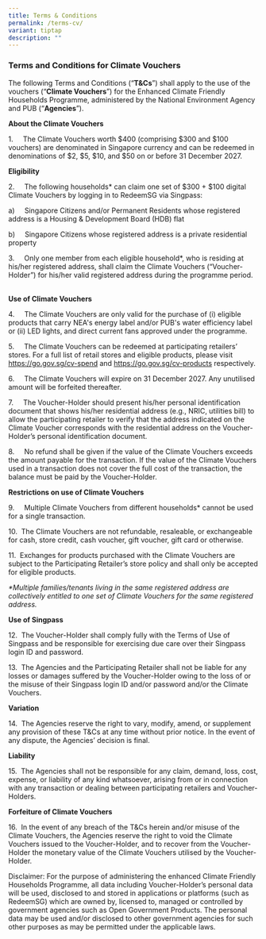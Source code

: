 ```yaml
---
title: Terms & Conditions
permalink: /terms-cv/
variant: tiptap
description: ""
---
```

<h3><strong>Terms and Conditions for Climate Vouchers</strong></h3>
<p>The following Terms and Conditions (“<strong>T&amp;Cs</strong>”) shall
apply to the use of the vouchers (“<strong>Climate Vouchers</strong>”)
for the Enhanced Climate Friendly Households Programme, administered by
the National Environment Agency and PUB (“<strong>Agencies</strong>”).</p>
<p><strong>About the Climate Vouchers</strong>
</p>
<p>1.&nbsp;&nbsp;&nbsp;&nbsp; The Climate Vouchers worth $400 (comprising
$300 and $100 vouchers) are denominated in Singapore currency and can be
redeemed in denominations of $2, $5, $10, and $50 on or before 31 December
2027.</p>
<p><strong>Eligibility</strong>
</p>
<p>2.&nbsp;&nbsp;&nbsp;&nbsp; The following households* can claim one set
of $300 + $100 digital Climate Vouchers by logging in to RedeemSG via Singpass:</p>
<p>a)&nbsp;&nbsp;&nbsp;&nbsp; Singapore Citizens and/or Permanent Residents
whose registered address is a Housing &amp; Development Board (HDB) flat</p>
<p>b)&nbsp;&nbsp;&nbsp;&nbsp; Singapore Citizens whose registered address
is a private residential property</p>
<p>3.&nbsp;&nbsp;&nbsp;&nbsp; Only one member from each eligible household*,
who is residing at his/her registered address, shall claim the Climate
Vouchers (“Voucher-Holder”) for his/her valid registered address during
the programme period.</p>
<p><strong><br>Use of Climate Vouchers</strong>
</p>
<p>4.&nbsp;&nbsp;&nbsp;&nbsp; The Climate Vouchers are only valid for the
purchase of (i) eligible products that carry NEA's energy label and/or
PUB's water efficiency label or (ii) LED lights, and direct current fans
approved under the programme.</p>
<p>5.&nbsp;&nbsp;&nbsp;&nbsp; The Climate Vouchers can be redeemed at participating
retailers’ stores. For a full list of retail stores and eligible products,
please visit <a href="https://go.gov.sg/cv-spend" rel="noopener nofollow" target="_blank">https://go.gov.sg/cv-spend</a> and
<a href="https://go.gov.sg/cv-products" rel="noopener nofollow" target="_blank">https://go.gov.sg/cv-products</a>&nbsp;respectively.</p>
<p>6.&nbsp;&nbsp;&nbsp;&nbsp; The Climate Vouchers will expire on 31 December
2027. Any unutilised amount will be forfeited thereafter.</p>
<p>7.&nbsp;&nbsp;&nbsp;&nbsp; The Voucher-Holder should present his/her personal
identification document that shows his/her residential address (e.g., NRIC,
utilities bill) to allow the participating retailer to verify that the
address indicated on the Climate Voucher corresponds with the residential
address on the Voucher-Holder’s personal identification document.</p>
<p>8.&nbsp;&nbsp;&nbsp;&nbsp; No refund shall be given if the value of the
Climate Vouchers exceeds the amount payable for the transaction. If the
value of the Climate Vouchers used in a transaction does not cover the
full cost of the transaction, the balance must be paid by the Voucher-Holder.</p>
<p></p>
<p><strong>Restrictions on use of Climate Vouchers</strong>
</p>
<p>9.&nbsp;&nbsp;&nbsp;&nbsp; Multiple Climate Vouchers from different households*
cannot be used for a single transaction.</p>
<p>10.&nbsp; The Climate Vouchers are not refundable, resaleable, or exchangeable
for cash, store credit, cash voucher, gift voucher, gift card or otherwise.</p>
<p>11.&nbsp; Exchanges for products purchased with the Climate Vouchers are
subject to the Participating Retailer’s store policy and shall only be
accepted for eligible products.</p>
<p><em>*Multiple families/tenants living in the same registered address are collectively entitled to one set of Climate Vouchers for the same registered address.</em>
</p>
<p></p>
<p><strong>Use of Singpass</strong>
</p>
<p>12.&nbsp; The Voucher-Holder shall comply fully with the Terms of Use
of Singpass and be responsible for exercising due care over their Singpass
login ID and password.</p>
<p>13.&nbsp; The Agencies and the Participating Retailer shall not be liable
for any losses or damages suffered by the Voucher-Holder owing to the loss
of or the misuse of their Singpass login ID and/or password and/or the
Climate Vouchers.</p>
<p><strong>Variation</strong>
</p>
<p>14.&nbsp; The Agencies reserve the right to vary, modify, amend, or supplement
any provision of these T&amp;Cs at any time without prior notice. In the
event of any dispute, the Agencies’ decision is final.</p>
<p><strong>Liability</strong>
</p>
<p>15.&nbsp; The Agencies shall not be responsible for any claim, demand,
loss, cost, expense, or liability of any kind whatsoever, arising from
or in connection with any transaction or dealing between participating
retailers and Voucher-Holders.</p>
<p><strong>Forfeiture of Climate Vouchers</strong>
</p>
<p>16.&nbsp; In the event of any breach of the T&amp;Cs herein and/or misuse
of the Climate Vouchers, the Agencies reserve the right to void the Climate
Vouchers issued to the Voucher-Holder, and to recover from the Voucher-Holder
the monetary value of the Climate Vouchers utilised by the Voucher-Holder.</p>
<p>Disclaimer: For the purpose of administering the enhanced Climate Friendly
Households Programme, all data including Voucher-Holder’s personal data
will be used, disclosed to and stored in applications or platforms (such
as RedeemSG) which are owned by, licensed to, managed or controlled by
government agencies such as Open Government Products. The personal data
may be used and/or disclosed to other government agencies for such other
purposes as may be permitted under the applicable laws.</p>
<p><em>&nbsp;</em>
</p>